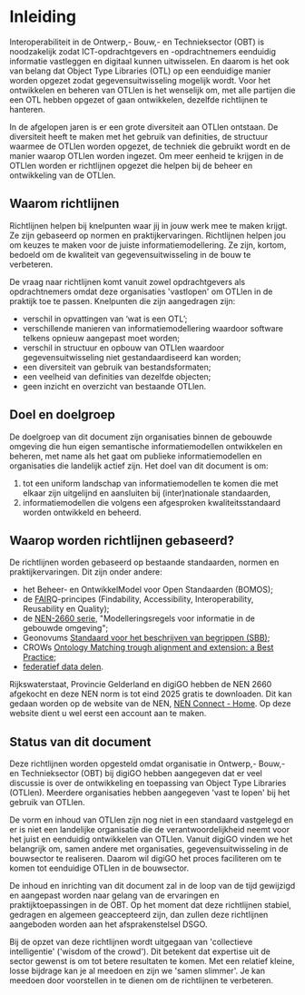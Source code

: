 # Inleiding

Interoperabiliteit in de Ontwerp,- Bouw,- en Technieksector (OBT) is noodzakelijk zodat ICT-opdrachtgevers en -opdrachtnemers eenduidig informatie vastleggen en digitaal kunnen uitwisselen. En daarom is het ook van belang dat Object Type Libraries (OTL) op een eenduidige manier worden opgezet zodat gegevensuitwisseling mogelijk wordt. Voor het ontwikkelen en beheren van OTLlen is het wenselijk om, met alle partijen die een OTL hebben opgezet of gaan ontwikkelen, dezelfde richtlijnen te hanteren.

In de afgelopen jaren is er een grote diversiteit aan OTLlen ontstaan. De diversiteit heeft te maken met het gebruik van definities, de structuur waarmee de OTLlen worden opgezet, de techniek die gebruikt wordt en de manier waarop OTLlen worden ingezet. Om meer eenheid te krijgen in de OTLlen worden er richtlijnen opgezet die helpen bij de beheer en ontwikkeling van de OTLlen.

## Waarom richtlijnen
Richtlijnen helpen bij knelpunten waar jij in jouw werk mee te maken krijgt. Ze zijn gebaseerd op normen en praktijkervaringen. Richtlijnen helpen jou om keuzes te maken voor de juiste informatiemodellering. Ze zijn, kortom, bedoeld om de kwaliteit van gegevensuitwisseling in de bouw te verbeteren.

De vraag naar richtlijnen komt vanuit zowel opdrachtgevers als opdrachtnemers omdat deze organisaties 'vastlopen' om OTLlen in de praktijk toe te passen. Knelpunten die zijn aangedragen zijn:
- verschil in opvattingen van ‘wat is een OTL’;
- verschillende manieren van informatiemodellering waardoor software telkens opnieuw aangepast moet worden;
- verschil in structuur en opbouw van OTLlen waardoor gegevensuitwisseling niet gestandaardiseerd kan worden;
- een diversiteit van gebruik van bestandsformaten;
- een veelheid van definities van dezelfde objecten;
- geen inzicht en overzicht van bestaande OTLlen.

## Doel en doelgroep
De doelgroep van dit document zijn organisaties binnen de gebouwde omgeving die hun eigen semantische informatiemodellen ontwikkelen en beheren, met name als het gaat om publieke informatiemodellen en organisaties die landelijk actief zijn. Het doel van dit document is om:
1.	tot een uniform landschap van informatiemodellen te komen die met elkaar zijn uitgelijnd en aansluiten bij (inter)nationale standaarden, 
2.	informatiemodellen die volgens een afgesproken kwaliteitsstandaard worden ontwikkeld en beheerd.

## Waarop worden richtlijnen gebaseerd?
De richtlijnen worden gebaseerd op bestaande standaarden, normen en praktijkervaringen. Dit zijn onder andere:
- het Beheer- en OntwikkelModel voor Open Standaarden (BOMOS);
- de <a href="https://www.go-fair.org/fair-principles/">FAIR</a>Q-principes (Findability, Accessibility, Interoperability, Reusability en Quality);
- de <a href="https://www.nen.nl/modellering-integratie-en-interoperabiliteit-van-informatie-in-de-gebouwde-omgeving-en-procesindustrie">NEN-2660 serie</a>, "Modelleringsregels voor informatie in de gebouwde omgeving";
- Geonovums <a href="https://profielstelselcatalogus.pldn.nl/">Standaard voor het beschrijven van begrippen (SBB)</a>;
- CROWs <a href="https://docs.crow.nl/ontology-alignment/whitepaper/">Ontology Matching trough alignment and extension: a Best Practice</a>;
- <a href="https://www.digigo.nu/digitaal-stelsel/waarom-dsgo">federatief data delen</a>.

Rijkswaterstaat, Provincie Gelderland en digiGO hebben de NEN 2660 afgekocht en deze NEN norm is tot eind 2025 gratis te downloaden. Dit kan gedaan worden op de website van de NEN, <a href="https://urldefense.com/v3/__https://connect.nen.nl/Home/Detail__;!!NFFV0PM8bbqw!M5JuU5t0-AzxNzYr1PWA33tQIbT0IAFveLFdgD24P66VGyfZjurAmpzO2mWRs4Rc_B1BtfGe_fAWwVKIUU-TlKVXS0RZtntAGvtxKpM$">NEN Connect - Home</a>. Op deze website dient u wel eerst een account aan te maken. 

## Status van dit document

Deze richtlijnen worden opgesteld omdat organisatie in Ontwerp,- Bouw,- en Technieksector (OBT) bij digiGO hebben aangegeven dat er veel discussie is 
over de ontwikkeling en toepassing van Object Type Libraries (OTLlen). Meerdere organisaties hebben aangegeven 'vast te lopen' bij het gebruik van OTLlen. 

De vorm en inhoud van OTLlen zijn nog niet in een standaard vastgelegd en er is niet een landelijke organisatie die de verantwoordelijkheid neemt voor 
het juist en eenduidig ontwikkelen van OTLlen. Vanuit digiGO vinden we het belangrijk om, samen andere met organisaties, gegevensuitwisseling in de 
bouwsector te realiseren. Daarom wil digiGO het proces faciliteren om te komen tot eenduidige OTLlen in de bouwsector. 

De inhoud en inrichting van dit document zal in de loop van de tijd gewijzigd en aangepast worden naar gelang van de ervaringen en praktijktoepassingen in
de OBT. Op het moment dat deze richtlijnen stabiel, gedragen en algemeen geaccepteerd zijn, dan zullen deze richtlijnen aangeboden worden aan het 
afsprakenstelsel DSGO.

Bij de opzet van deze richtlijnen wordt uitgegaan van 'collectieve intelligentie' ('wisdom of the crowd'). Dit betekent dat expertise uit de sector gewenst
is om tot betere resultaten te komen. Met een relatief kleine, losse bijdrage kan je al meedoen en zijn we 'samen slimmer'. Je kan meedoen door voorstellen
in te dienen om de richtlijnen te verbeteren.

<!-- GitHub Issues wordt gebruikt voor de discussie van dit document. Eén issue per onderwerp vereenvoudigt de verwerking. -->